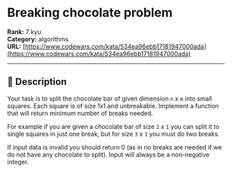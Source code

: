 # Breaking chocolate problem

**Rank:** 7 kyu  
**Category:** algorithms  
**URL:** [https://www.codewars.com/kata/534ea96ebb17181947000ada](https://www.codewars.com/kata/534ea96ebb17181947000ada)

---

## 📝 Description

Your task is to split the chocolate bar of given dimension `n` x `m` into small squares.
Each square is of size 1x1 and unbreakable.
Implement a function that will return minimum number of breaks needed.

For example if you are given a chocolate bar of size `2` x `1` you can split it to single squares in just one break, but for size `3` x `1` you must do two breaks.

If input data is invalid you should return 0 (as in no breaks are needed if we do not have any chocolate to split). Input will always be a non-negative integer.
